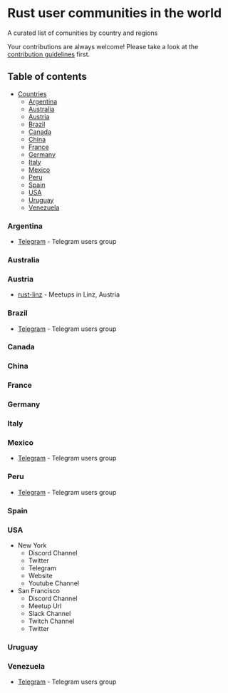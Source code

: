 # Rust user communities in the world
A  curated list of comunities by country and regions

Your contributions are always welcome! Please take a look at the [contribution guidelines](https://github.com/benjamingb/rust-users-communities/blob/main/CONTRIBUTING.md) first.


## Table of contents
- [Countries](#countries)
  - [Argentina](#argentina)
  - [Australia](#australia)
  - [Austria](#austria)
  - [Brazil](#brazil)
  - [Canada](#canada)
  - [China](#china)
  - [France](#france)
  - [Germany](#germany)
  - [Italy](#italy)
  - [Mexico](#mexico)
  - [Peru](#peru)
  - [Spain](#spain)
  - [USA](#usa)
  - [Uruguay](#uruguay)
  - [Venezuela](#venezuela)

### Argentina
* [Telegram](https://t.me/rust_lang_ar) - Telegram users group
### Australia
### Austria
* [rust-linz](https://rust-linz.at/) - Meetups in Linz, Austria
### Brazil
* [Telegram](https://t.me/rustlangbr) - Telegram users group
### Canada
### China
### France
### Germany
### Italy
### Mexico
* [Telegram](https://t.me/RustMX) - Telegram users group
### Peru
* [Telegram](https://t.me/rustperu) - Telegram users group
### Spain
### USA
* New York
  * Discord Channel 
  * Twitter 
  * Telegram
  * Website 
  * Youtube Channel 
* San Francisco
  * Discord Channel 
  * Meetup Url  
  * Slack Channel 
  * Twitch Channel
  * Twitter 
### Uruguay
### Venezuela
* [Telegram](https://t.me/rustlangVE) - Telegram users group
